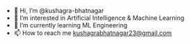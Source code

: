 - 👋 Hi, I’m @kushagra-bhatnagar
- 👀 I’m interested in Artificial Intelligence & Machine Learning
- 🌱 I’m currently learning ML Engineering
- 📫 How to reach me kushagrabhatnagar23@gmail.com
